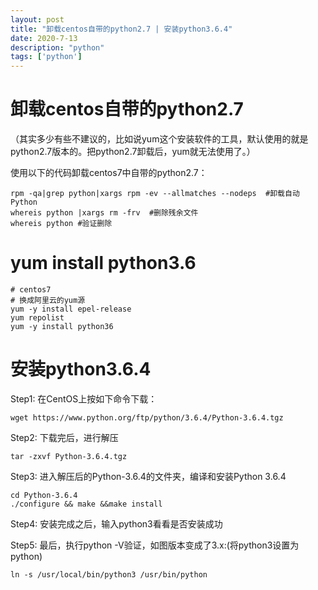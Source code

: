 ```yaml
---
layout: post
title: "卸载centos自带的python2.7 | 安装python3.6.4"
date: 2020-7-13 
description: "python"
tags: ['python']
---  
```


# 卸载centos自带的python2.7
（其实多少有些不建议的，比如说yum这个安装软件的工具，默认使用的就是python2.7版本的。把python2.7卸载后，yum就无法使用了。）

使用以下的代码卸载centos7中自带的python2.7：

```
rpm -qa|grep python|xargs rpm -ev --allmatches --nodeps  #卸载自动Python
whereis python |xargs rm -frv  #删除残余文件
whereis python #验证删除
```

# yum install python3.6
```
# centos7
# 换成阿里云的yum源
yum -y install epel-release
yum repolist
yum -y install python36
```

# 安装python3.6.4

Step1: 在CentOS上按如下命令下载：

```
wget https://www.python.org/ftp/python/3.6.4/Python-3.6.4.tgz
```

Step2: 下载完后，进行解压

```
tar -zxvf Python-3.6.4.tgz
```

Step3: 进入解压后的Python-3.6.4的文件夹，编译和安装Python 3.6.4

```
cd Python-3.6.4
./configure && make &&make install
```

Step4: 安装完成之后，输入python3看看是否安装成功

Step5: 最后，执行python -V验证，如图版本变成了3.x:(将python3设置为python)
```
ln -s /usr/local/bin/python3 /usr/bin/python
```


